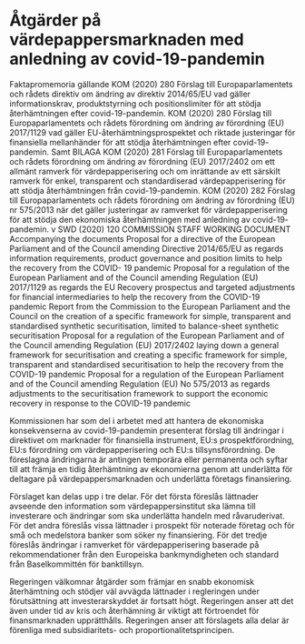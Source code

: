 # Åtgärder på värdepappersmarknaden med anledning av covid-19-pandemin

Faktapromemoria gällande KOM (2020) 280
Förslag till Europaparlamentets och rådets direktiv om ändring av direktiv
2014/65/EU vad gäller informationskrav, produktstyrning och positionslimiter
för att stödja återhämtningen efter covid-19-pandemin. KOM (2020) 280
Förslag till Europaparlamentets och rådets förordning om ändring av förordning
(EU) 2017/1129 vad gäller EU-återhämtningsprospektet och riktade justeringar
för finansiella mellanhänder för att stödja återhämtningen efter covid-19-
pandemin. Samt BILAGA KOM (2020) 281
Förslag till Europaparlamentets och rådets förordning om ändring av förordning
(EU) 2017/2402 om ett allmänt ramverk för värdepapperisering och om
inrättande av ett särskilt ramverk för enkel, transparent och standardiserad
värdepapperisering för att stödja återhämtningen från covid-19-pandemin. KOM (2020) 282
Förslag till Europaparlamentets och rådets förordning om ändring av förordning
(EU) nr 575/2013 när det gäller justeringar av ramverket för värdepapperisering
för att stödja den ekonomiska återhämtningen med anledning av covid-19-
pandemin. v
SWD (2020) 120
COMMISSION STAFF WORKING DOCUMENT Accompanying the
documents Proposal for a directive of the European Parliament and of the
Council amending Directive 2014/65/EU as regards information requirements,
product governance and position limits to help the recovery from the COVID-
19 pandemic Proposal for a regulation of the European Parliament and of the
Council amending Regulation (EU) 2017/1129 as regards the EU Recovery
prospectus and targeted adjustments for financial intermediaries to help the
recovery from the COVID-19 pandemic Report from the Commission to the
European Parliament and the Council on the creation of a specific framework for simple, transparent and standardised synthetic securitisation, limited to balance-sheet synthetic securitisation Proposal for a regulation of the European Parliament and of the Council amending Regulation (EU) 2017/2402 laying down a general framework for securitisation and creating a specific framework for simple, transparent and standardised securitisation to help the recovery from the COVID-19 pandemic Proposal for a regulation of the European Parliament and of the Council amending Regulation (EU) No 575/2013 as regards adjustments to the securitisation framework to support the economic recovery in response to the COVID-19 pandemic

Kommissionen har som del i arbetet med att hantera de ekonomiska konsekvenserna av covid-19-pandemin presenterat förslag till ändringar i direktivet om marknader för finansiella instrument, EU:s prospektförordning, EU:s förordning om värdepapperisering och EU:s tillsynsförordning. De föreslagna ändringarna är antingen temporära eller permanenta och syftar till att främja en tidig återhämtning av ekonomierna genom att underlätta för deltagare på värdepappersmarknaden och underlätta företags finansiering.

Förslaget kan delas upp i tre delar. För det första föreslås lättnader avseende den information som värdepappersinstitut ska lämna till investerare och ändringar som ska underlätta handeln med råvaruderivat. För det andra föreslås vissa lättnader i prospekt för noterade företag och för små och medelstora banker som söker ny finansiering. För det tredje föreslås ändringar i ramverket för värdepapperisering baserade på rekommendationer från den Europeiska bankmyndigheten och standard från Baselkommittén för banktillsyn.

Regeringen välkomnar åtgärder som främjar en snabb ekonomisk återhämtning och stödjer väl avvägda lättnader i regleringen under förutsättning att investerarskyddet är fortsatt högt. Regeringen anser att det även under tid av kris och återhämning är viktigt att förtroendet för finansmarknaden upprätthålls.
Regeringen anser att förslagets alla delar är förenliga med subsidiaritets- och proportionalitetsprincipen.

